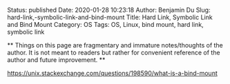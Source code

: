 Status: published
Date: 2020-01-28 10:23:18
Author: Benjamin Du
Slug: hard-link,-symbolic-link-and-bind-mount
Title: Hard Link, Symbolic Link and Bind Mount
Category: OS
Tags: OS, Linux, bind mount, hard link, symbolic link

**
Things on this page are fragmentary and immature notes/thoughts of the author.
It is not meant to readers but rather for convenient reference of the author and future improvement.
**

https://unix.stackexchange.com/questions/198590/what-is-a-bind-mount
